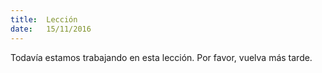 ```yaml
---
title:  Lección
date:   15/11/2016
---
```


Todavía estamos trabajando en esta lección. Por favor, vuelva más tarde.